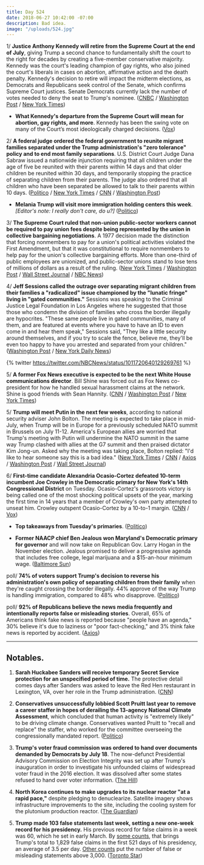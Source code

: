 ```yaml
---
title: Day 524
date: 2018-06-27 10:42:00 -07:00
description: Bad idea.
image: "/uploads/524.jpg"
---
```


1/ **Justice Anthony Kennedy will retire from the Supreme Court at the end of July**, giving Trump a second chance to fundamentally shift the court to the right for decades by creating a five-member conservative majority. Kennedy was the court's leading champion of gay rights, who also joined the court's liberals in cases on abortion, affirmative action and the death penalty. Kennedy's decision to retire will impact the midterm elections, as Democrats and Republicans seek control of the Senate, which confirms Supreme Court justices. Senate Democrats currently lack the number of votes needed to deny the seat to Trump's nominee. ([CNBC](https://www.cnbc.com/2018/06/27/anthony-kennedy-retiring-from-supreme-court.html) / [Washington Post](https://www.washingtonpost.com/politics/courts_law/justice-kennedy-the-pivotal-swing-vote-on-the-supreme-court-announces-retirement/2018/06/27/a40a8c64-5932-11e7-a204-ad706461fa4f_story.html) / [New York Times](https://www.nytimes.com/2018/06/27/us/politics/anthony-kennedy-retire-supreme-court.html))

* **What Kennedy's departure from the Supreme Court will mean for abortion, gay rights, and more**. Kennedy has been the swing vote on many of the Court’s most ideologically charged decisions. ([Vox](https://www.vox.com/policy-and-politics/2018/6/25/17461318/anthony-kennedy-ideology-retirement-supreme-court))

2/ **A federal judge ordered the federal government to reunite migrant families separated under the Trump administration's "zero tolerance" policy and to end most family separations**. U.S. District Court Judge Dana Sabraw issued a nationwide injunction requiring that all children under the age of five be reunited with their parents within 14 days and that older children be reunited within 30 days, and temporarily stopping the practice of separating children from their parents. The judge also ordered that all children who have been separated be allowed to talk to their parents within 10 days. ([Politico](https://www.politico.com/story/2018/06/26/judge-orders-trump-reunite-migrant-families-678809) / [New York Times](https://www.nytimes.com/2018/06/26/us/politics/family-separations-congress-states.html) / [CNN](https://www.cnn.com/2018/06/26/politics/federal-court-order-family-separations/index.html) / [Washington Post](https://www.washingtonpost.com/news/morning-mix/wp/2018/06/27/federal-judge-enjoins-separation-of-migrant-children-orders-family-reunification/))

* **Melania Trump will visit more immigration holding centers this week**. *\[Editor's note: I really don't care, do u?\]* ([Politico](https://www.politico.com/story/2018/06/27/melania-trump-immigration-centers-jacket-678818))

3/ **The Supreme Court ruled that non-union public-sector workers cannot be required to pay union fees despite being represented by the union in collective bargaining negotiations**. A 1977 decision made the distinction that forcing nonmembers to pay for a union's political activities violated the First Amendment, but that it was constitutional to require nonmembers to help pay for the union's collective bargaining efforts. More than one-third of public employees are unionized, and public-sector unions stand to lose tens of millions of dollars as a result of the ruling. ([New York Times](https://www.nytimes.com/2018/06/27/us/politics/supreme-court-unions-organized-labor.html) / [Washington Post](https://www.washingtonpost.com/politics/courts_law/supreme-court-rules-against-public-unions-collecting-fees-for-nonmembers/2018/06/27/ccdf6bf4-7a0c-11e8-80be-6d32e182a3bc_story.html) / [Wall Street Journal](https://www.wsj.com/articles/supreme-court-deals-blow-to-public-sector-unions-1530108179) / [NBC News](https://www.nbcnews.com/politics/supreme-court/supreme-court-ruling-major-blow-public-worker-unions-n872971))

4/ **Jeff Sessions called the outrage over separating migrant children from their families a "radicalized" issue championed by the "lunatic fringe" living in "gated communities."** Sessions was speaking to the Criminal Justice Legal Foundation in Los Angeles where he suggested that those those who condemn the division of families who cross the border illegally are hypocrites. "These same people live in gated communities, many of them, and are featured at events where you have to have an ID to even come in and hear them speak," Sessions said, "They like a little security around themselves, and if you try to scale the fence, believe me, they'll be even too happy to have you arrested and separated from your children." ([Washington Post](https://www.washingtonpost.com/news/morning-mix/wp/2018/06/27/jeff-sessions-finds-some-humor-in-the-migrant-children-controversy/) / [New York Daily News](http://www.nydailynews.com/news/national/ny-news-sessions-families-06272018-story.html))

{% twitter https://twitter.com/NBCNews/status/1011720640129269761 %}

5/ **A former Fox News executive is expected to be the next White House communications director**. Bill Shine was forced out as Fox News co-president for how he handled sexual harassment claims at the network. Shine is good friends with Sean Hannity. ([CNN](https://www.cnn.com/2018/06/27/politics/bill-shine-donald-trump-communications-director/index.html) / [Washington Post](https://www.washingtonpost.com/politics/trump-in-talks-with-former-fox-news-executive-shine-about-joining-white-house/2018/06/27/71724936-7a24-11e8-8df3-007495a78738_story.html) / [New York Times](https://www.nytimes.com/2018/06/27/us/politics/bill-shine-white-house-trump.html))

5/ **Trump will meet Putin in the next few weeks**, according to national security adviser John Bolton. The meeting is expected to take place in mid-July, when Trump will be in Europe for a previously scheduled NATO summit in Brussels on July 11-12. America's European allies are worried that Trump's meeting with Putin will undermine the NATO summit in the same way Trump clashed with allies at the G7 summit and then praised dictator Kim Jong-un. Asked why the meeting was taking place, Bolton replied: "I'd like to hear someone say this is a bad idea." ([New York Times](https://www.nytimes.com/2018/06/27/world/europe/bolton-moscow-putin-trump.html) / [CNN](https://www.cnn.com/2018/06/27/politics/donald-trump-putin-nato/index.html) / [Axios](https://www.axios.com/nato-allies-europe-fear-donald-trump-vladimir-putin-summit-3e467c6a-1f49-450d-b39b-ed7e6ddec61a.html) / [Washington Post](https://www.washingtonpost.com/world/europe/bolton-putin-to-meet-in-the-kremlin-to-plan-trump-putin-summit/2018/06/27/64c190a4-79e6-11e8-93cc-6d3beccdd7a3_story.html) / [Wall Street Journal](https://www.wsj.com/articles/donald-trump-vladimir-putin-to-hold-summit-kremlin-official-says-1530113119))

6/ **First-time candidate Alexandria Ocasio-Cortez defeated 10-term incumbent Joe Crowley in the Democratic primary for New York's 14th Congressional District** on Tuesday. Ocasio-Cortez's grassroots victory is being called one of the most shocking political upsets of the year, marking the first time in 14 years that a member of Crowley's own party attempted to unseat him. Crowley outspent Ocasio-Cortez by a 10-to-1 margin. ([CNN](https://www.cnn.com/2018/06/26/politics/alexandria-ocasio-cortez-joe-crowley-new-york-14-primary/index.html) / [Vox](https://www.vox.com/policy-and-politics/2018/6/26/17506970/alexandria-ocasio-cortez-joe-crowley-primary-new-york))

* **Top takeaways from Tuesday's primaries**. ([Politico](https://www.politico.com/story/2018/06/27/2018-primary-election-results-analysis-678811))

* **Former NAACP chief Ben Jealous won Maryland's Democratic primary for governor** and will now take on Republican Gov. Larry Hogan in the November election. Jealous promised to deliver a progressive agenda that includes free college, legal marijuana and a $15-an-hour minimum wage. ([Baltimore Sun](http://www.baltimoresun.com/news/maryland/politics/bs-md-governor-primary-20180626-story.html))

poll/ **74% of voters support Trump's decision to reverse his administration's own policy of separating children from their family** when they're caught crossing the border illegally. 44% approve of the way Trump is handling immigration, compared to 48% who disapprove. ([Politico](https://www.politico.com/story/2018/06/27/poll-trumps-family-separations-678812))

poll/ **92% of Republicans believe the news media frequently and intentionally reports false or misleading stories**. Overall, 65% of Americans think fake news is reported because "people have an agenda," 30% believe it's due to laziness or "poor fact-checking," and 3% think fake news is reported by accident. ([Axios](https://www.axios.com/trump-effect-92-percent-republicans-media-fake-news-9c1bbf70-0054-41dd-b506-0869bb10f08c.html))

---

## Notables.

1. **Sarah Huckabee Sanders will receive temporary Secret Service protection for an unspecified period of time.** The protective detail comes days after Sanders was asked to leave the Red Hen restaurant in Lexington, VA, over her role in the Trump administration. ([CNN](https://www.cnn.com/2018/06/26/politics/sarah-sanders-secret-service-protection/index.html))

2. **Conservatives unsuccessfully lobbied Scott Pruitt last year to remove a career staffer in hopes of derailing the 13-agency National Climate Assessment**, which concluded that human activity is "extremely likely" to be driving climate change. Conservatives wanted Pruitt to "recall and replace" the staffer, who worked for the committee overseeing the congressionally mandated report. ([Politico](https://www.politico.com/story/2018/06/26/pruitt-remove-employee-thwart-climate-report-649293))

3. **Trump's voter fraud commission was ordered to hand over documents demanded by Democrats by July 18**. The now-defunct Presidential Advisory Commission on Election Integrity was set up after Trump's inauguration in order to investigate his unfounded claims of widespread voter fraud in the 2016 election. It was dissolved after some states refused to hand over voter information. ([The Hill](http://thehill.com/regulation/court-battles/394426-court-orders-trump-voter-fraud-commission-to-hand-over-documents-to))

4. **North Korea continues to make upgrades to its nuclear reactor "at a rapid pace,"** despite pledging to denuclearize. Satellite imagery shows infrastructure improvements to the site, including the cooling system for the plutonium production reactor. ([The Guardian](https://www.theguardian.com/world/2018/jun/27/north-korea-nuclear-reactor-upgrades-summit-pledges))

5. **Trump made 103 false statements last week, setting a new one-week record for his presidency.** His previous record for false claims in a week was 60, which he set in early March. By [some counts](https://www.thestar.com/news/world/analysis/2018/06/26/donald-trump-made-103-false-claims-last-week-shattering-his-dishonesty-record.html), that brings Trump's total to 1,829 false claims in the first 521 days of his presidency, an average of 3.5 per day. [Other counts](https://www.washingtonpost.com/news/fact-checker/wp/2018/05/01/president-trump-has-made-3001-false-or-misleading-claims-so-far/?utm_term=.346eadbc0102) put the number of false or misleading statements above 3,000. ([Toronto Star](https://www.thestar.com/news/world/analysis/2018/06/26/donald-trump-made-103-false-claims-last-week-shattering-his-dishonesty-record.html))